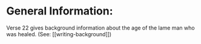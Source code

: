 # General Information:

Verse 22 gives background information about the age of the lame man who was healed. (See: [[writing-background]])